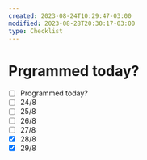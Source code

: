 ```yaml
---
created: 2023-08-24T10:29:47-03:00
modified: 2023-08-28T20:30:17-03:00
type: Checklist
---
```


# Prgrammed today?

- [ ] Programmed today?
- [ ] 24/8
- [ ] 25/8
- [ ] 26/8
- [ ] 27/8
- [x] 28/8
- [x] 29/8
